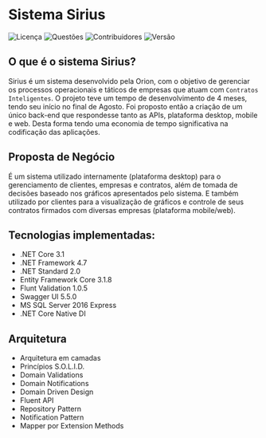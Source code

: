 # Sistema Sirius

![Licença](https://img.shields.io/github/license/peedroca/sirius?style=for-the-badge)
![Questões](https://img.shields.io/github/issues/peedroca/sirius?style=for-the-badge)
![Contribuidores](https://img.shields.io/github/contributors/peedroca/sirius?style=for-the-badge)
![Versão](https://img.shields.io/github/v/release/peedroca/sirius?style=for-the-badge)

## O que é o sistema Sirius?

Sirius é um sistema desenvolvido pela Orion, com o objetivo de gerenciar os processos operacionais e táticos de empresas que atuam com `Contratos Inteligentes`.
O projeto teve um tempo de desenvolvimento de 4 meses, tendo seu início no final de Agosto. Foi proposto então a criação de um único back-end que respondesse tanto as APIs, plataforma desktop, mobile e web. Desta forma tendo uma economia de tempo significativa na codificação das aplicações.

## Proposta de Negócio

É um sistema utilizado internamente (plataforma desktop) para o gerenciamento de clientes, empresas e contratos, além de tomada de decisões baseado nos gráficos apresentados pelo sistema.
E também utilizado por clientes para a visualização de gráficos e controle de seus contratos firmados com diversas empresas (plataforma mobile/web).

## Tecnologias implementadas:

- .NET Core 3.1
- .NET Framework 4.7
- .NET Standard 2.0
- Entity Framework Core 3.1.8
- Flunt Validation 1.0.5
- Swagger UI 5.5.0
- MS SQL Server 2016 Express
- .NET Core Native DI

## Arquitetura

- Arquitetura em camadas
- Princípios S.O.L.I.D.
- Domain Validations
- Domain Notifications
- Domain Driven Design
- Fluent API
- Repository Pattern
- Notification Pattern
- Mapper por Extension Methods
